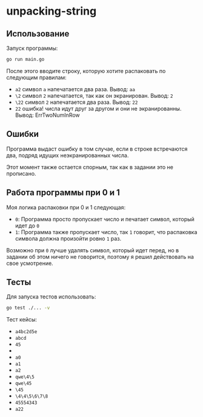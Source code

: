 # unpacking-string

## Использование

Запуск программы: 

```bash
go run main.go
```

После этого вводите строку, которую хотите распаковать по следующим правилам:

- `a2` символ `a` напечатается два раза. Вывод: `aa`
- `\2` символ `2` напечатается, так как он экранирован. Вывод: `2`
- `\22` символ `2` напечатается два раза. Вывод: `22`
- `22` ошибка! числа идут друг за другом и они не экранированны. Вывод: ErrTwoNumInRow

## Ошибки

Программа выдаст ошибку в том случае, если в строке встречаются два, подряд идущих неэкранированных числа.

Этот момент также остается спорным, так как в задании это не прописано.

## Работа программы при 0 и 1

Моя логика распаковки при 0 и 1 следующая:

- `0`: Программа просто пропускает число и печатает символ, который идет до `0`
- `1`: Программа также пропускает число, так `1` говорит, что распаковка символа должна произойти ровно `1` раз.

Возможно при `0` лучше удалять символ, который идет перед, но в задании об этом ничего не говорится, поэтому я решил действовать на свое усмотрение.

## Тесты

Для запуска тестов использовать: 
```bash
go test ./... -v
```

Тест кейсы:

- `a4bc2d5e`
- `abcd`
- `45`
- ` `
- `a0`
- `a1`
- `a2`
- `qwe\4\5` 
- `qwe\45`
- `\45`
- `\4\4\5\6\7\8`
- `45554343`
- `a22`
